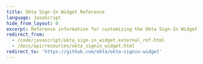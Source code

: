 ```yaml
---
title: Okta Sign-In Widget Reference
language: JavaScript
hide_from_layout: 0
excerpt: Reference information for customizing the Okta Sign-In Widget.
redirect_from:
  - /code/javascript/okta_sign-in_widget_external_ref.html
  - /docs/api/resources/okta_signin_widget.html
redirect_to: 'https://github.com/okta/okta-signin-widget'
---
```


